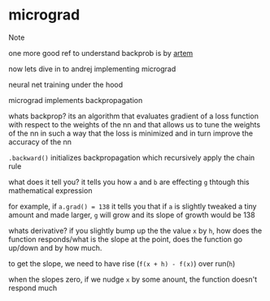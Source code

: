 # micrograd

> [!NOTE]
> one more good ref to understand backprob is by [artem](https://youtu.be/SmZmBKc7Lrs?si=qO0w2biWfroAiRsf)

now lets dive in to andrej implementing micrograd

neural net training under the hood

micrograd implements backpropagation

whats backprop? its an algorithm that evaluates gradient of a loss function with respect to the weights of the nn and that allows us to tune the weights of the nn in such a way that the loss is minimized and in turn improve the accuracy of the nn

`.backward()` initializes backpropagation which recursively apply the chain rule

what does it tell you? it tells you how `a` and `b` are effecting `g` thtough this mathematical expression

for example, if `a.grad() = 138` it tells you that if `a` is slightly tweaked a tiny amount and made larger, `g` will grow and its slope of growth would be 138 

whats derivative? if you slightly bump up the the value `x` by `h`, how does the function responds/what is the slope at the point, does the function go up/down and by how much.

to get the slope, we need to have rise (`f(x + h) - f(x)`) over run(`h`)

when the slopes zero, if we nudge `x` by some anount, the function doesn't respond much
